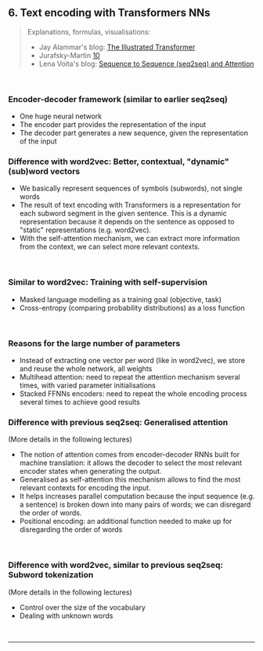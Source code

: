 ## 6. Text encoding with Transformers NNs 


> Explanations, formulas, visualisations: 
> -  Jay Alammar's blog: [The Illustrated Transformer](http://jalammar.github.io/illustrated-transformer/)
> -  Jurafsky-Martin [10](https://web.stanford.edu/~jurafsky/slp3/10.pdf)
> -  Lena Voita's blog: [Sequence to Sequence (seq2seq) and Attention](https://lena-voita.github.io/nlp_course/seq2seq_and_attention.html)

&nbsp; 


### Encoder-decoder framework (similar to earlier seq2seq)

- One huge neural network
- The encoder part provides the representation of the input
- The decoder part generates a new sequence, given the representation of the input


### Difference with word2vec: Better, contextual, "dynamic" (sub)word vectors 

- We basically represent sequences of symbols (subwords), not single words
- The result of text encoding with Transformers is a representation for each subword segment in the given sentence. This is a dynamic representation because it depends on the sentence as opposed to "static" representations (e.g. word2vec).
- With the self-attention mechanism, we can extract more information from the context, we can select more relevant contexts.  

&nbsp; 

### Similar to word2vec: Training with self-supervision 

- Masked language modelling as a training goal (objective, task) 
- Cross-entropy (comparing probability distributions) as a loss function

&nbsp; 

### Reasons for the large number of parameters

- Instead of extracting one vector per word (like in word2vec), we store and reuse the whole network, all weights
- Multihead attention: need to repeat the attention mechanism several times, with varied parameter initialisations  
- Stacked FFNNs encoders: need to repeat the whole encoding process several times to achieve good results  



### Difference with previous seq2seq: Generalised attention

(More details in the following lectures)

- The notion of attention comes from encoder-decoder RNNs built for machine translation: it allows the decoder to select the most relevant encoder states when generating the output. 
- Generalised as self-attention this mechanism allows to find the most relevant contexts for encoding the input. 
- It helps increases parallel computation because the input sequence (e.g. a sentence) is broken down into many pairs of words; we can disregard the order of words. 
- Positional encoding: an additional function needed to make up for disregarding the order of words 

&nbsp; 

### Difference with word2vec, similar to previous seq2seq: Subword tokenization

(More details in the following lectures) 

- Control over the size of the vocabulary
- Dealing with unknown words

&nbsp; 




--------------



&nbsp; 
